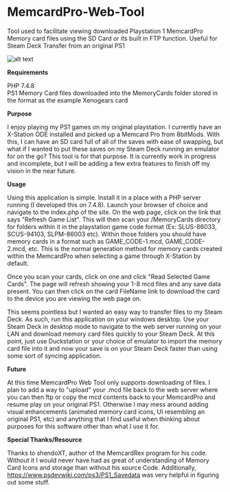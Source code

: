 # MemcardPro-Web-Tool
Tool used to facilitate viewing downloaded Playstation 1 MemcardPro Memory card files using the SD Card or its built in FTP function. Useful for Steam Deck Transfer from an original PS1

![alt text](https://pieruccidev.com/img/MemcardPro-Web-Tool.png)


<b>Requirements</b>

PHP 7.4.8<br>
PS1 Memory Card files downloaded into the MemoryCards folder stored in the format as the example Xenogears card

<b>Purpose</b>

I enjoy playing my PS1 games on my original playstation. I currently have an X-Station ODE installed and picked up a Memcard Pro from 8bitMods. With this, I can have an SD card full
of all of the saves with ease of swapping, but what if I wanted to put these saves on my Steam Deck running an emulator for on the go? This tool is for that purpose. It is currently work
in progress and incomplete, but I will be adding a few extra features to finish off my vision in the near future.

<b>Usage</b>

Using this application is simple. Install it in a place with a PHP server running (I developed this on 7.4.8). Launch your browser of choice and navigate to the index.php of the
site. On the web page, click on the link that says "Refresh Game List". This will then scan your /MemoryCards directory for folders within it in the playstation game code format
(Ex: SLUS-86033, SCUS-94103, SLPM-86003 etc). Within those folders you should have memory cards in a format such as GAME_CODE-1.mcd, GAME_CODE-2.mcd, etc. This is the normal
generation method for memory cards created within the MemcardPro when selecting a game through X-Station by default.

Once you scan your cards, click on one and click "Read Selected Game Cards". The page will refresh showing your 1-8 mcd files and any save data present. You can then click on the
card FileName link to download the card to the device you are viewing the web page on. 

This seems pointless but I wanted an easy way to transfer files to my Steam Deck. As such, run this application on your windows desktop. Use your Steam Deck in desktop mode
to navigate to the web server running on your LAN and download memory card files quickly to your Steam Deck. At this point, just use Duckstation or your choice of emulator to
import the memory card file into it and now your save is on your Steam Deck faster than using some sort of syncing application.

<b>Future</b>

At this time MemcardPro Web Tool only supports downloading of files. I plan to add a way to "upload" your .mcd file back to the web server where you can then ftp or copy the
mcd contents back to your MemcardPro and resume play on your original PS1. Otherwise I may mess around adding visual enhancements (animated memory card icons, UI
resembling an original PS1, etc) and anything that I find useful when thinking about purposes for this software other than what I use it for.

<b>Special Thanks/Resource</b>

Thanks to shendoXT, author of the MemcardRex program for his code. Without it I would never have had as great of understanding of Memory Card Icons and storage than without
his source Code. Additionally, https://www.psdevwiki.com/ps3/PS1_Savedata was very helpful in figuring out some stuff.
